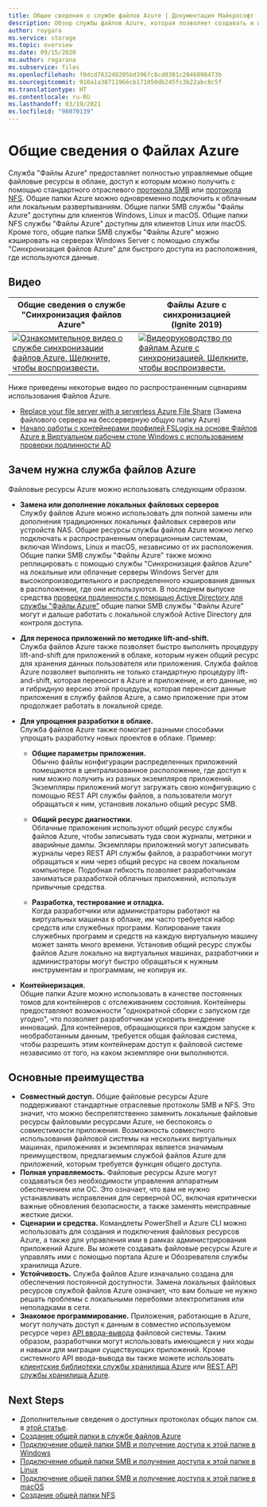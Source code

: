 ```yaml
---
title: Общие сведения о службе файлов Azure | Документация Майкрософт
description: Обзор службы файлов Azure, которая позволяет создавать и использовать общие сетевые ресурсы в облаке с помощью стандартного отраслевого протокола SMB.
author: roygara
ms.service: storage
ms.topic: overview
ms.date: 09/15/2020
ms.author: rogarana
ms.subservice: files
ms.openlocfilehash: f0dcd763240205bd396fc8cd0301c2046098473b
ms.sourcegitcommit: 910a1a38711966cb171050db245fc3b22abc8c5f
ms.translationtype: HT
ms.contentlocale: ru-RU
ms.lasthandoff: 03/19/2021
ms.locfileid: "98070139"
---
```

# <a name="what-is-azure-files"></a>Общие сведения о Файлах Azure
Служба "Файлы Azure" предоставляет полностью управляемые общие файловые ресурсы в облаке, доступ к которым можно получить с помощью стандартного отраслевого [протокола SMB](/windows/win32/fileio/microsoft-smb-protocol-and-cifs-protocol-overview) или [протокола NFS](https://en.wikipedia.org/wiki/Network_File_System). Общие папки Azure можно одновременно подключить к облачным или локальным развертываниям. Общие папки SMB службы "Файлы Azure" доступны для клиентов Windows, Linux и macOS. Общие папки NFS службы "Файлы Azure" доступны для клиентов Linux или macOS. Кроме того, общие папки SMB службы "Файлы Azure" можно кэшировать на серверах Windows Server с помощью службы "Синхронизация файлов Azure" для быстрого доступа из расположения, где используются данные.

## <a name="videos"></a>Видео
| Общие сведения о службе "Синхронизация файлов Azure" | Файлы Azure с синхронизацией (Ignite 2019)  |
|-|-|
| [![Ознакомительное видео о службе синхронизации файлов Azure. Щелкните, чтобы воспроизвести.](./media/storage-files-introduction/azure-file-sync-video-snapshot.png)](https://www.youtube.com/watch?v=Zm2w8-TRn-o) | [![Видеоруководство по файлам Azure с синхронизацией. Щелкните, чтобы воспроизвести.](./media/storage-files-introduction/ignite-2018-video.png)](https://www.youtube.com/embed/6E2p28XwovU) |

Ниже приведены некоторые видео по распространенным сценариям использования Файлов Azure.
* [Replace your file server with a serverless Azure File Share](https://sec.ch9.ms/ch9/3358/0addac01-3606-4e30-ad7b-f195f3ab3358/ITOpsTalkAzureFiles_high.mp4) (Замена файлового сервера на бессерверную общую папку Azure)
* [Начало работы с контейнерами профилей FSLogix на основе Файлов Azure в Виртуальном рабочем столе Windows с использованием проверки подлинности AD](https://www.youtube.com/embed/9S5A1IJqfOQ)

## <a name="why-azure-files-is-useful"></a>Зачем нужна служба файлов Azure
Файловые ресурсы Azure можно использовать следующим образом.

* **Замена или дополнение локальных файловых серверов**  
    Службу файлов Azure можно использовать для полной замены или дополнения традиционных локальных файловых серверов или устройств NAS. Общие ресурсы службы файлов Azure можно легко подключать к распространенным операционным системам, включая Windows, Linux и macOS, независимо от их расположения. Общие папки SMB службы "Файлы Azure" также можно реплицировать с помощью службы "Синхронизация файлов Azure" на локальные или облачные серверы Windows Server для высокопроизводительного и распределенного кэширования данных в расположении, где они используются. В последнем выпуске средства [проверки подлинности с помощью Active Directory для службы "Файлы Azure"](storage-files-active-directory-overview.md) общие папки SMB службы "Файлы Azure" могут и дальше работать с локальной службой Active Directory для контроля доступа. 

* **Для переноса приложений по методике lift-and-shift.**  
    Служба файлов Azure также позволяет быстро выполнять процедуру lift-and-shift для приложений в облаке, которым нужен общий ресурс для хранения данных пользователя или приложения. Служба файлов Azure позволяет выполнять не только стандартную процедуру lift-and-shift, которая переносит в Azure и приложение, и его данные, но и гибридную версию этой процедуры, которая переносит данные приложения в службу файлов Azure, а само приложение при этом продолжает работать в локальной среде. 

* **Для упрощения разработки в облаке.**  
    Служба файлов Azure также помогает разными способами упрощать разработку новых проектов в облаке. Пример:
    * **Общие параметры приложения.**  
        Обычно файлы конфигурации распределенных приложений помещаются в централизованное расположение, где доступ к ним можно получить из разных экземпляров приложений. Экземпляры приложений могут загружать свою конфигурацию с помощью REST API службы файлов, а пользователи могут обращаться к ним, установив локально общий ресурс SMB.

    * **Общий ресурс диагностики.**  
        Облачные приложения используют общий ресурс службы файлов Azure, чтобы записывать туда свои журналы, метрики и аварийные дампы. Экземпляры приложений могут записывать журналы через REST API службы файлов, а разработчики могут обращаться к ним через общий ресурс на своем локальном компьютере. Подобная гибкость позволяет разработчикам заниматься разработкой облачных приложений, используя привычные средства.

    * **Разработка, тестирование и отладка.**  
        Когда разработчики или администраторы работают на виртуальных машинах в облаке, им часто требуется набор средств или служебных программ. Копирование таких служебных программ и средств на каждую виртуальную машину может занять много времени. Установив общий ресурс службы файлов Azure локально на виртуальных машинах, разработчики и администраторы могут быстро обращаться к нужным инструментам и программам, не копируя их.
* **Контейнеризация.**  
    Общие папки Azure можно использовать в качестве постоянных томов для контейнеров с отслеживанием состояния. Контейнеры предоставляют возможности "однократной сборки с запуском где угодно", что позволяет разработчикам ускорить внедрение инноваций. Для контейнеров, обращающихся при каждом запуске к необработанным данным, требуется общая файловая система, чтобы разрешить этим контейнерам доступ к файловой системе независимо от того, на каком экземпляре они выполняются.

## <a name="key-benefits"></a>Основные преимущества
* **Совместный доступ.** Общие файловые ресурсы Azure поддерживают стандартные отраслевые протоколы SMB и NFS. Это значит, что можно беспрепятственно заменить локальные файловые ресурсы файловыми ресурсами Azure, не беспокоясь о совместимости приложения. Возможность совместного использования файловой системы на нескольких виртуальных машинах, приложениях и экземплярах является значимым преимуществом, предлагаемым службой файлов Azure для приложений, которым требуется функция общего доступа. 
* **Полная управляемость.** Файловые ресурсы Azure могут создаваться без необходимости управления аппаратным обеспечением или ОС. Это означает, что вам не нужно устанавливать исправления для серверной ОС, включая критически важные обновления безопасности, а также заменять неисправные жесткие диски.
* **Сценарии и средства.** Командлеты PowerShell и Azure CLI можно использовать для создания и подключения файловых ресурсов Azure, а также для управления ими в рамках администрирования приложений Azure. Вы можете создавать файловые ресурсы Azure и управлять ими с помощью портала Azure и Обозревателя службы хранилища Azure. 
* **Устойчивость.** Служба файлов Azure изначально создана для обеспечения постоянной доступности. Замена локальных файловых ресурсов службой файлов Azure означает, что вам больше не нужно решать проблемы с локальными перебоями электропитания или неполадками в сети. 
* **Знакомое программирование.** Приложения, работающие в Azure, могут получать доступ к данным в совместно используемом ресурсе через [API ввода-вывода](/dotnet/api/system.io.file) файловой системы. Таким образом, разработчики могут использовать имеющиеся у них коды и навыки для миграции существующих приложений. Кроме системного API ввода-вывода вы также можете использовать [клиентские библиотеки службы хранилища Azure](/previous-versions/azure/dn261237(v=azure.100)) или [REST API службы хранилища Azure](/rest/api/storageservices/file-service-rest-api).

## <a name="next-steps"></a>Next Steps
* Дополнительные сведения о доступных протоколах общих папок см. в [этой статье](storage-files-compare-protocols.md).
* [Создание общей папки в службе файлов Azure](storage-how-to-create-file-share.md)
* [Подключение общей папки SMB и получение доступа к этой папке в Windows](storage-how-to-use-files-windows.md)
* [Подключение общей папки SMB и получение доступа к этой папке в Linux](storage-how-to-use-files-linux.md)
* [Подключение общей папки SMB и получение доступа к этой папке в macOS](storage-how-to-use-files-mac.md)
* [Создание общей папки NFS](storage-files-how-to-create-nfs-shares.md)
